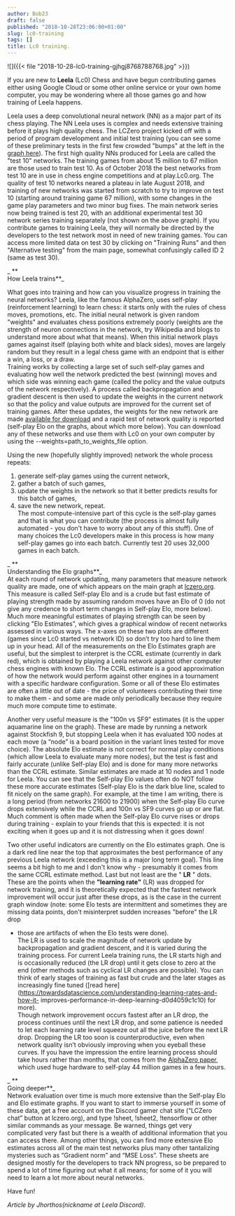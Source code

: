 ```yaml
---
author: Bob23
draft: false
published: "2018-10-28T23:06:00+01:00"
slug: lc0-training
tags: []
title: Lc0 training.
---
```


![]({{< file "2018-10-28-lc0-training-gjhgj8768788768.jpg" >}})

If you are new to **Leela** (Lc0) Chess and have begun contributing games
either using Google Cloud or some other online service or your own home
computer, you may be wondering where all those games go and how training of
Leela happens.

Leela uses a deep convolutional neural network (NN) as a major part of its
chess playing. The NN Leela uses is complex and needs extensive training
before it plays high quality chess. The LCZero project kicked off with a
period of program development and initial test training (you can see some of
these preliminary tests in the first few crowded "bumps" at the left in the
[graph here](http://lczero.org/?full_elo=1)). The first high quality NNs
produced for Leela are called the "test 10" networks. The training games from
about 15 million to 67 million are those used to train test 10. As of October
2018 the best networks from test 10 are in use in chess engine competitions
and at play.Lc0.org. The quality of test 10 networks neared a plateau in late
August 2018, and training of new networks was started from scratch to try to
improve on test 10 (starting around training game 67 million), with some
changes in the game play parameters and two minor bug fixes. The main network
series now being trained is test 20, with an additional experimental test 30
network series training separately (not shown on the above graph). If you
contribute games to training Leela, they will normally be directed by the
developers to the test network most in need of new training games. You can
access more limited data on test 30 by clicking on "Training Runs" and then
"Alternative testing" from the main page, somewhat confusingly called ID 2
(same as test 30).

 _ **  
How Leela trains**_

What goes into training and how can you visualize progress in training the
neural networks? Leela, like the famous AlphaZero, uses self-play
(reinforcement learning) to learn chess: it starts only with the rules of
chess moves, promotions, etc. The initial neural network is given random
"weights" and evaluates chess positions extremely poorly (weights are the
strength of neuron connections in the network, try Wikipedia and blogs to
understand more about what that means). When this initial network plays games
against itself (playing both white and black sides), moves are largely random
but they result in a legal chess game with an endpoint that is either a win, a
loss, or a draw.  
Training works by collecting a large set of such self-play games and
evaluating how well the network predicted the best (winning) moves and which
side was winning each game (called the policy and the value outputs of the
network respectively). A process called backpropagation and gradient descent
is then used to update the weights in the current network so that the policy
and value outputs are improved for the current set of training games. After
these updates, the weights for the new network are made [available for
download](http://lczero.org/networks/) and a rapid test of network quality is
reported (self-play Elo on the graphs, about which more below). You can
download any of these networks and use them with Lc0 on your own computer by
using the --weights=path_to_weights_file option.

Using the new (hopefully slightly improved) network the whole process repeats:  
1) generate self-play games using the current network,  
2) gather a batch of such games,  
3) update the weights in the network so that it better predicts results for
this batch of games,  
4) save the new network, repeat.  
The most compute-intensive part of this cycle is the self-play games and that
is what you can contribute (the process is almost fully automated - you don't
have to worry about any of this stuff). One of many choices the Lc0 developers
make in this process is how many self-play games go into each batch. Currently
test 20 uses 32,000 games in each batch.

 _ **  
Understanding the Elo graphs**_  
At each round of network updating, many parameters that measure network
quality are made, one of which appears on the main graph at
[lczero.org](http://lczero.org/). This measure is called Self-play Elo and is
a crude but fast estimate of playing strength made by assuming random moves
have an Elo of 0 (do not give any credence to short term changes in Self-play
Elo, more below). Much more meaningful estimates of playing strength can be
seen by clicking "Elo Estimates", which gives a graphical window of recent
networks assessed in various ways. The x-axes on these two plots are different
(games since Lc0 started vs network ID) so don’t try too hard to line them up
in your head. All of the measurements on the Elo Estimates graph are useful,
but the simplest to interpret is the CCRL estimate (currently in dark red),
which is obtained by playing a Leela network against other computer chess
engines with known Elo. The CCRL estimate is a good approximation of how the
network would perform against other engines in a tournament with a specific
hardware configuration. Some or all of these Elo estimates are often a little
out of date - the price of volunteers contributing their time to make them -
and some are made only periodically because they require much more compute
time to estimate.

Another very useful measure is the "100n vs SF9" estimates (it is the upper
aquamarine line on the graph). These are made by running a network against
Stockfish 9, but stopping Leela when it has evaluated 100 nodes at each move
(a “node” is a board position in the variant lines tested for move choice).
The absolute Elo estimate is not correct for normal play conditions (which
allow Leela to evaluate many more nodes), but the test is fast and fairly
accurate (unlike Self-play Elo) and is done for many more networks than the
CCRL estimate. Similar estimates are made at 10 nodes and 1 node for Leela.
You can see that the Self-play Elo values often do NOT follow these more
accurate estimates (Self-play Elo is the dark blue line, scaled to fit nicely
on the same graph). For example, at the time I am writing, there is a long
period (from networks 21600 to 21900) when the Self-play Elo curve drops
extensively while the CCRL and 100n vs SF9 curves go up or are flat. Much
comment is often made when the Self-play Elo curve rises or drops during
training - explain to your friends that this is expected: it is not exciting
when it goes up and it is not distressing when it goes down!

Two other useful indicators are currently on the Elo estimates graph. One is a
dark red line near the top that approximates the best performance of any
previous Leela network (exceeding this is a major long term goal). This line
seems a bit high to me and I don't know why - presumably it comes from the
same CCRL estimate method. Last but not least are the " **LR** " dots. These
are the points when the **"learning rate"** (LR) was dropped for network
training, and it is theoretically expected that the fastest network
improvement will occur just after these drops, as is the case in the current
graph window (note: some Elo tests are intermittent and sometimes they are
missing data points, don't misinterpret sudden increases "before" the LR drop
- those are artifacts of when the Elo tests were done).  
The LR is used to scale the magnitude of network update by backpropagation and
gradient descent, and it is varied during the training process. For current
Leela training runs, the LR starts high and is occasionally reduced (the LR
drop) until it gets close to zero at the end (other methods such as cyclical
LR changes are possible). You can think of early stages of training as fast
but crude and the later stages as increasingly fine tuned ([read
here](https://towardsdatascience.com/understanding-learning-rates-and-how-it-
improves-performance-in-deep-learning-d0d4059c1c10) for more).  
Though network improvement occurs fastest after an LR drop, the process
continues until the next LR drop, and some patience is needed to let each
learning rate level squeeze out all the juice before the next LR drop.
Dropping the LR too soon is counterproductive, even when network quality isn’t
obviously improving when you eyeball these curves. If you have the impression
the entire learning process should take hours rather than months, that comes
from the [AlphaZero paper](https://arxiv.org/pdf/1712.01815.pdf), which used
huge hardware to self-play 44 million games in a few hours.

 _ **  
Going deeper**_  
Network evaluation over time is much more extensive than the Self-play Elo and
Elo estimate graphs. If you want to start to immerse yourself in some of these
data, get a free account on the Discord gamer chat site (“LCZero chat” 
button
at lczero.org), and type !sheet, !sheet2, !tensorflow or other similar
commands as your message. Be warned, things get very complicated very fast but
there is a wealth of additional information that you can access there. Among
other things, you can find more extensive Elo estimates across all of the main
test networks plus many other tantalizing mysteries such as “Gradient norm”
and “MSE Loss”. These sheets are designed mostly for the developers to track
NN progress, so be prepared to spend a lot of time figuring out what it all
means; for some of it you will need to learn a lot more about neural networks.

Have fun!

 _Article by Jhorthos(nickname at Leela Discord)._
